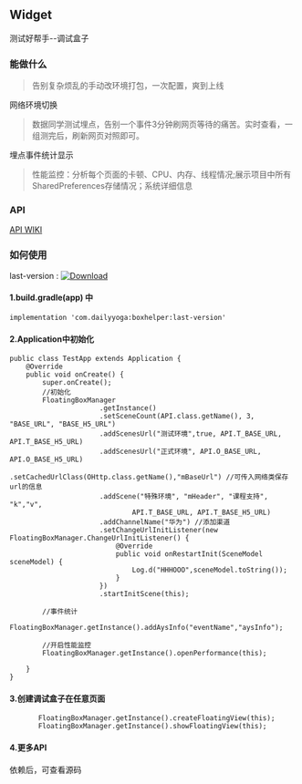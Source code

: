 ## Widget

测试好帮手--调试盒子

### 能做什么

> 告别复杂烦乱的手动改环境打包，一次配置，爽到上线

网络环境切换 

> 数据同学测试埋点，告别一个事件3分钟刷网页等待的痛苦。实时查看，一组测完后，刷新网页对照即可。

埋点事件统计显示

> 性能监控：分析每个页面的卡顿、CPU、内存、线程情况;展示项目中所有SharedPreferences存储情况；系统详细信息



### API

[ API WIKI](https://github.com/funnyzhaov/Widget/wiki/%E6%A0%B8%E5%BF%83API%E8%AF%B4%E6%98%8E)

### 如何使用

last-version :  [ ![Download](https://api.bintray.com/packages/funnyzhaov/maven/boxhelper/images/download.svg?version=1.6.5) ](https://bintray.com/funnyzhaov/maven/boxhelper/1.6.5/link)


#### 1.build.gradle(app) 中

```
implementation 'com.dailyyoga:boxhelper:last-version'

```

#### 2.Application中初始化

```
public class TestApp extends Application {
    @Override
    public void onCreate() {
        super.onCreate();
        //初始化
        FloatingBoxManager
                      .getInstance()
                      .setSceneCount(API.class.getName(), 3, "BASE_URL", "BASE_H5_URL")
                      .addScenesUrl("测试环境",true, API.T_BASE_URL, API.T_BASE_H5_URL)
                      .addScenesUrl("正式环境", API.O_BASE_URL, API.O_BASE_H5_URL)
                      .setCachedUrlClass(OHttp.class.getName(),"mBaseUrl") //可传入网络类保存url的信息
                      .addScene("特殊环境", "mHeader", "课程支持", "k","v",
                              API.T_BASE_URL, API.T_BASE_H5_URL)
                      .addChannelName("华为") //添加渠道
                      .setChangeUrlInitListener(new FloatingBoxManager.ChangeUrlInitListener() {
                          @Override
                          public void onRestartInit(SceneModel sceneModel) {
                              Log.d("HHHOOO",sceneModel.toString());
                          }
                      })
                      .startInitScene(this);

        //事件统计
        FloatingBoxManager.getInstance().addAysInfo("eventName","aysInfo");
        
        //开启性能监控
        FloatingBoxManager.getInstance().openPerformance(this);

    }
}

```

#### 3.创建调试盒子在任意页面

 ```
        FloatingBoxManager.getInstance().createFloatingView(this);
        FloatingBoxManager.getInstance().showFloatingView(this);
 ```

#### 4.更多API

依赖后，可查看源码

